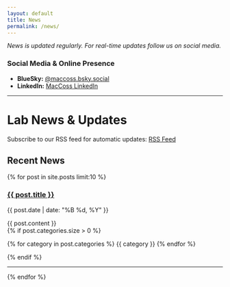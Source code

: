 ```yaml
---
layout: default
title: News
permalink: /news/
---
```

*News is updated regularly. For real-time updates follow us on social media.*

### Social Media & Online Presence
- **BlueSky:** [@maccoss.bsky.social](https://bsky.app/profile/maccoss.bsky.social)
- **LinkedIn:** [MacCoss LinkedIn](https://www.linkedin.com/in/maccoss/)

---

# Lab News & Updates

Subscribe to our RSS feed for automatic updates: [RSS Feed](/feed.xml)

## Recent News

{% for post in site.posts limit:10 %}
<div class="news-item">
  <h3><a href="{{ post.url | relative_url }}">{{ post.title }}</a></h3>
  <p class="post-meta">{{ post.date | date: "%B %d, %Y" }}</p>
  <div class="post-excerpt">
    {{ post.content }}
  </div>
  {% if post.categories.size > 0 %}
    <p class="post-categories">
      {% for category in post.categories %}
        <span class="category-tag">{{ category }}</span>
      {% endfor %}
    </p>
  {% endif %}
</div>
<hr>
{% endfor %}

